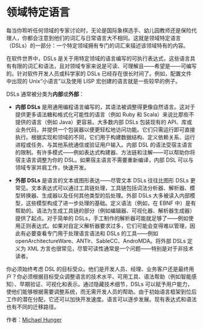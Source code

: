 # 领域特定语言

每当你聆听任何领域的专家讨论时，无论是国际象棋选手、幼儿园教师还是保险代理人，你都会注意到他们的词汇与日常语言大不相同。这就是领域特定语言（DSLs）的一部分：一个特定领域拥有专门的词汇来描述该领域特有的内容。

在软件世界中，DSLs 是关于用特定领域的语言编写的可执行表达式，这些语言具有有限的词汇和语法，且对领域专家来说是可读、可理解且——希望是——可编写的。针对软件开发人员或科学家的 DSLs 已经存在很长时间了。例如，配置文件中出现的 Unix“小语言”以及使用 LISP 宏创建的语言就是一些较早的例子。

DSLs 通常被分类为**内部**或**外部**：

- **内部 DSLs** 是用通用编程语言编写的，其语法被调整得更像自然语言。这对于提供更多语法糖和格式化可能性的语言（例如 Ruby 和 Scala）来说比那些不提供的语言（例如 Java）更容易。大多数内部 DSLs 包装现有的 API、库或业务代码，并提供一个包装器以便更轻松地访问功能。它们只需运行即可直接执行。根据实现和领域的不同，它们用于构建数据结构、定义依赖关系、运行进程或任务、与其他系统通信或验证用户输入。内部 DSL 的语法受宿主语言的限制。有许多模式——例如表达式构建器、方法链和注解——可以帮助你将宿主语言调整为你的 DSL。如果宿主语言不需要重新编译，内部 DSL 可以与领域专家并肩工作，快速开发。

- **外部 DSLs** 是语言的文本或图形表达——尽管文本 DSLs 往往比图形 DSLs 更常见。文本表达式可以通过工具链处理，工具链包括词法分析器、解析器、模型转换器、生成器以及任何其他类型的后处理。外部 DSLs 大多被读入内部模型，这些模型构成了进一步处理的基础。定义语法（例如，在 EBNF 中）是有帮助的。语法为生成工具链的部分（例如编辑器、可视化器、解析器生成器）提供了起点。对于简单的 DSLs，手工制作的解析器可能就足够了——例如使用正则表达式。如果对自定义解析器要求过多，它们可能会变得难以管理，因此有必要查看专门用于处理语言语法和 DSLs 的工具——例如 openArchitectureWare、ANTlr、SableCC、AndroMDA。将外部 DSLs 定义为 XML 方言也很常见，尽管可读性通常是一个问题——特别是对于非技术读者。

你必须始终考虑 DSL 的目标受众。他们是开发人员、经理、业务客户还是最终用户？你必须根据目标受众调整语言的技术水平、可用工具、语法帮助（例如智能感知）、早期验证、可视化和表示。通过隐藏技术细节，DSLs 可以赋予用户能力，使他们能够根据需要调整系统，而无需开发人员的帮助。由于初始语言框架到位后工作的潜在分配，它还可以加快开发速度。语言可以逐步发展。现有表达式和语法也有不同的迁移路径。

作者：[Michael Hunger](http://programmer.97things.oreilly.com/wiki/index.php/Michael_Hunger)